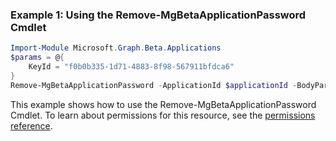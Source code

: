 ### Example 1: Using the Remove-MgBetaApplicationPassword Cmdlet
```powershell
Import-Module Microsoft.Graph.Beta.Applications
$params = @{
	KeyId = "f0b0b335-1d71-4883-8f98-567911bfdca6"
}
Remove-MgBetaApplicationPassword -ApplicationId $applicationId -BodyParameter $params
```
This example shows how to use the Remove-MgBetaApplicationPassword Cmdlet.
To learn about permissions for this resource, see the [permissions reference](/graph/permissions-reference).
